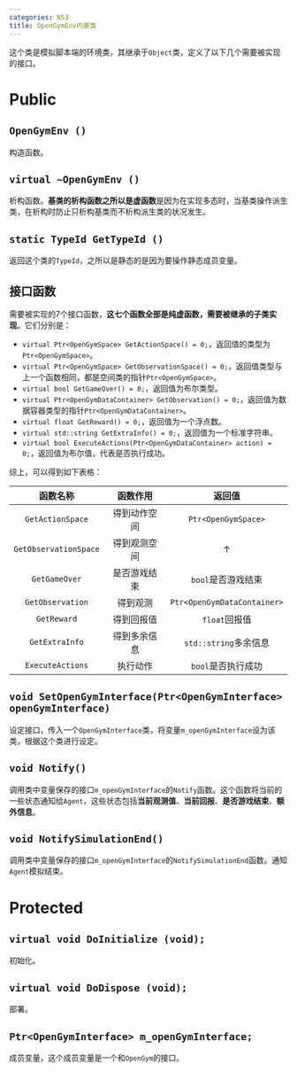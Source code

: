 ```yaml
---
categories: NS3
title: OpenGymEnv内置类
---
```


这个类是模拟脚本端的环境类，其继承于`Object`类，定义了以下几个需要被实现的接口。

# Public

## `OpenGymEnv ()`

构造函数。

## `virtual ~OpenGymEnv ()`

析构函数。**基类的析构函数之所以是虚函数**是因为在实现多态时，当基类操作派生类，在析构时防止只析构基类而不析构派生类的状况发生。

## `static TypeId GetTypeId ()`

返回这个类的`TypeId`，之所以是静态的是因为要操作静态成员变量。

## 接口函数

需要被实现的7个接口函数，**这七个函数全部是纯虚函数，需要被继承的子类实现**。它们分别是：

- `virtual Ptr<OpenGymSpace> GetActionSpace() = 0;`，返回值的类型为`Ptr<OpenGymSpace>`。
- `virtual Ptr<OpenGymSpace> GetObservationSpace() = 0;`，返回值类型与上一个函数相同，都是空间类的指针`Ptr<OpenGymSpace>`。
- `virtual bool GetGameOver() = 0;`，返回值为布尔类型。
- `virtual Ptr<OpenGymDataContainer> GetObservation() = 0;`，返回值为数据容器类型的指针`Ptr<OpenGymDataContainer>`。
- `virtual float GetReward() = 0;`，返回值为一个浮点数。
- `virtual std::string GetExtraInfo() = 0;`，返回值为一个标准字符串。
- `virtual bool ExecuteActions(Ptr<OpenGymDataContainer> action) = 0;`，返回值为布尔值，代表是否执行成功。

综上，可以得到如下表格：

|       函数名称        |   函数作用   |           返回值            |
| :-------------------: | :----------: | :-------------------------: |
|   `GetActionSpace`    | 得到动作空间 |     `Ptr<OpenGymSpace>`     |
| `GetObservationSpace` | 得到观测空间 |              ↑              |
|     `GetGameOver`     | 是否游戏结束 |     `bool`是否游戏结束      |
|   `GetObservation`    |   得到观测   | `Ptr<OpenGymDataContainer>` |
|      `GetReward`      |  得到回报值  |        `float`回报值        |
|    `GetExtraInfo`     | 得到多余信息 |    `std::string`多余信息    |
|   `ExecuteActions`    |   执行动作   |     `bool`是否执行成功      |

## `void SetOpenGymInterface(Ptr<OpenGymInterface> openGymInterface)`

设定接口，传入一个`OpenGymInterface`类，将变量`m_openGymInterface`设为该类，根据这个类进行设定。

## `void Notify()`

调用类中变量保存的接口`m_openGymInterface`的`Notify`函数。这个函数将当前的一些状态通知给`Agent`，这些状态包括**当前观测值**、**当前回报**、**是否游戏结束**、**额外信息**。

## `void NotifySimulationEnd()`

调用类中变量保存的接口`m_openGymInterface`的`NotifySimulationEnd`函数。通知`Agent`模拟结束。

# Protected

## `virtual void DoInitialize (void);`

初始化。

## `virtual void DoDispose (void);`

部署。

## `Ptr<OpenGymInterface> m_openGymInterface;`

成员变量，这个成员变量是一个和`OpenGym`的接口。